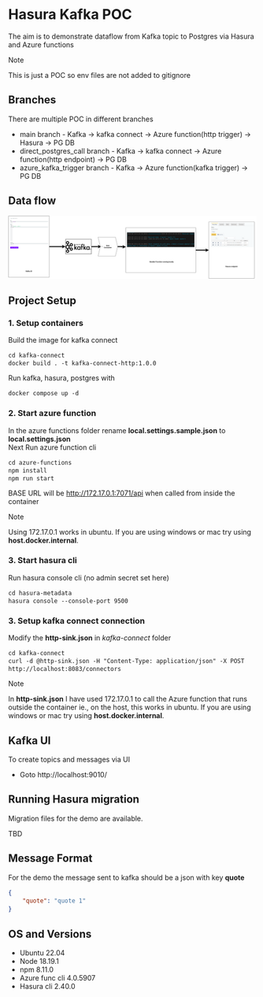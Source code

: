 # Hasura Kafka POC
The aim is to demonstrate dataflow from Kafka topic to Postgres via Hasura and Azure functions

> [!NOTE]
> This is just a POC so env files are not added to gitignore

## Branches
There are multiple POC in different branches
- main branch - Kafka -> kafka connect -> Azure function(http trigger) -> Hasura -> PG DB
- direct_postgres_call branch - Kafka -> kafka connect -> Azure function(http endpoint) -> PG DB
- azure_kafka_trigger branch - Kafka -> Azure function(kafka trigger) -> PG DB

## Data flow
![data flow|500](docs/Kafka-hasura-data-flow.png)

## Project Setup
### 1. Setup containers
Build the image for kafka connect
```
cd kafka-connect
docker build . -t kafka-connect-http:1.0.0
```
Run kafka, hasura, postgres with
```
docker compose up -d
```

### 2. Start azure function
In the azure functions folder rename **local.settings.sample.json** to **local.settings.json**  
Next Run azure function cli
```
cd azure-functions
npm install
npm run start
```
BASE URL will be http://172.17.0.1:7071/api when called from inside the container
> [!NOTE]
> Using 172.17.0.1 works in ubuntu. If you are using windows or mac try using **host.docker.internal**. 

### 3. Start hasura cli
Run hasura console cli (no admin secret set here)
```
cd hasura-metadata
hasura console --console-port 9500
```

### 3. Setup kafka connect connection
Modify the **http-sink.json** in *kafka-connect* folder
```
cd kafka-connect
curl -d @http-sink.json -H "Content-Type: application/json" -X POST http://localhost:8083/connectors
```

> [!NOTE]
> In **http-sink.json** I have used 172.17.0.1 to call the Azure function that runs outside the container ie., on the host, this works in ubuntu. If you are using windows or mac try using **host.docker.internal**. 

## Kafka UI
To create topics and messages via UI   
- Goto http://localhost:9010/   

## Running Hasura migration
Migration files for the demo are available.   
   
TBD

## Message Format
For the demo the message sent to kafka should be a json with key **quote**
```json
{
	"quote": "quote 1"
}
```

## OS and Versions
- Ubuntu 22.04  
- Node 18.19.1   
- npm 8.11.0  
- Azure func cli 4.0.5907  
- Hasura cli 2.40.0  